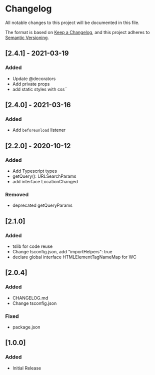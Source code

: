 # Changelog

All notable changes to this project will be documented in this file.

The format is based on [Keep a Changelog](https://keepachangelog.com/en/1.0.0/),
and this project adheres to [Semantic Versioning](https://semver.org/spec/v2.0.0.html).

## [2.4.1] - 2021-03-19

### Added

-   Update @decorators
-   Add private props
-   add static styles with css``

## [2.4.0] - 2021-03-16

### Added

-   Add `beforeunload` listener

## [2.2.0] - 2020-10-12

### Added

-   Add Typescript types
-   getQuery(): URLSearchParams
-   add interface LocationChanged

### Removed

-   deprecated getQueryParams

## [2.1.0]

### Added

-   tslib for code reuse
-   Change tsconfig.json, add "importHelpers": true
-   declare global interface HTMLElementTagNameMap for WC

## [2.0.4]

### Added

-   CHANGELOG.md
-   Change tsconfig.json

### Fixed

-   package.json

## [1.0.0]

### Added

-   Initial Release
